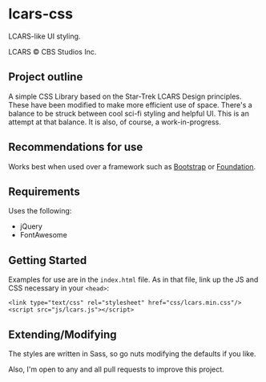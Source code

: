 # lcars-css
LCARS-like UI styling.

LCARS © CBS Studios Inc.

## Project outline
A simple CSS Library based on the Star-Trek LCARS Design principles. These have been modified to make more efficient use of space. There's a balance to be struck between cool sci-fi styling and helpful UI. This is an attempt at that balance. It is also, of course, a work-in-progress.

## Recommendations for use
Works best when used over a framework such as [Bootstrap](https://getbootstrap.com) or [Foundation](https://foundation.zurb.com).

## Requirements
Uses the following:
* jQuery
* FontAwesome

## Getting Started
Examples for use are in the `index.html` file. As in that file, link up the JS and CSS necessary in your `<head>`:

    <link type="text/css" rel="stylesheet" href="css/lcars.min.css"/>
    <script src="js/lcars.js"></script>


## Extending/Modifying
The styles are written in Sass, so go nuts modifying the defaults if you like.

Also, I'm open to any and all pull requests to improve this project.
